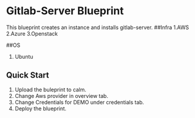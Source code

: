 # Gitlab-Server Blueprint

This blueprint creates an instance and installs gitlab-server.
##Infra
 1.AWS
 2.Azure
 3.Openstack

##OS
 1. Ubuntu

## Quick Start
 1. Upload the buleprint to calm.
 2. Change Aws provider in overview tab.
 3. Change Credentials for DEMO under credentials tab.
 4. Deploy the blueprint.
